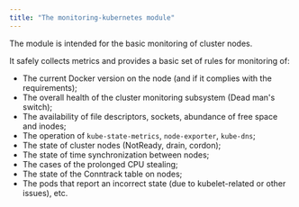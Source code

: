 ```yaml
---
title: "The monitoring-kubernetes module"
---
```


The module is intended for the basic monitoring of cluster nodes.

It safely collects metrics and provides a basic set of rules for monitoring of:
- The current Docker version on the node (and if it complies with the requirements);
- The overall health of the cluster monitoring subsystem (Dead man's switch);
- The availability of file descriptors, sockets, abundance of free space and inodes;
- The operation of `kube-state-metrics`, `node-exporter`, `kube-dns`;
- The state of cluster nodes (NotReady, drain, cordon);
- The state of time synchronization between nodes;
- The cases of the prolonged CPU stealing;
- The state of the Conntrack table on nodes;
- The pods that report an incorrect state (due to kubelet-related or other issues), etc.
